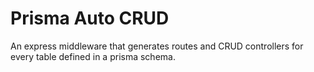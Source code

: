 # Prisma Auto CRUD

An express middleware that generates routes and CRUD controllers for every table defined in a prisma schema.